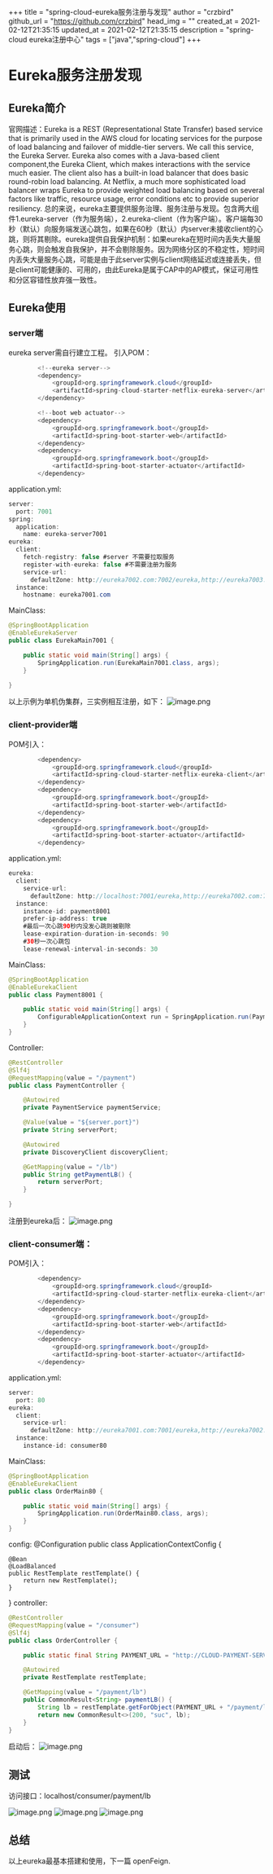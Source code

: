 +++
title = "spring-cloud-eureka服务注册与发现"
author = "crzbird"
github_url = "https://github.com/crzbird"
head_img = ""
created_at = 2021-02-12T21:35:15
updated_at = 2021-02-12T21:35:15
description = "spring-cloud eureka注册中心"
tags = ["java","spring-cloud"]
+++
# Eureka服务注册发现
## Eureka简介
官网描述：Eureka is a REST (Representational State Transfer) based service that is primarily used in the AWS cloud for locating services for the purpose of load balancing and failover of middle-tier servers. We call this service, the Eureka Server. Eureka also comes with a Java-based client component,the Eureka Client, which makes interactions with the service much easier. The client also has a built-in load balancer that does basic round-robin load balancing. At Netflix, a much more sophisticated load balancer wraps Eureka to provide weighted load balancing based on several factors like traffic, resource usage, error conditions etc to provide superior resiliency.
总的来说，eureka主要提供服务治理、服务注册与发现。包含两大组件1.eureka-server（作为服务端），2.eureka-client（作为客户端）。客户端每30秒（默认）向服务端发送心跳包，如果在60秒（默认）内server未接收client的心跳，则将其剔除。eureka提供自我保护机制：如果eureka在短时间内丢失大量服务心跳，则会触发自我保护，并不会剔除服务。因为网络分区的不稳定性，短时间内丢失大量服务心跳，可能是由于此server实例与client网络延迟或连接丢失，但是client可能健康的、可用的，由此Eureka是属于CAP中的AP模式，保证可用性和分区容错性放弃强一致性。
## Eureka使用
### server端
eureka server需自行建立工程。
引入POM：
```java
        <!--eureka server-->
        <dependency>
            <groupId>org.springframework.cloud</groupId>
            <artifactId>spring-cloud-starter-netflix-eureka-server</artifactId>
        </dependency>

        <!--boot web actuator-->
        <dependency>
            <groupId>org.springframework.boot</groupId>
            <artifactId>spring-boot-starter-web</artifactId>
        </dependency>
        <dependency>
            <groupId>org.springframework.boot</groupId>
            <artifactId>spring-boot-starter-actuator</artifactId>
        </dependency>
```
application.yml:
```java
server:
  port: 7001
spring:
  application:
    name: eureka-server7001
eureka:
  client:
    fetch-registry: false #server 不需要拉取服务
    register-with-eureka: false #不需要注册为服务
    service-url:
      defaultZone: http://eureka7002.com:7002/eureka,http://eureka7003.com:7003/eureka
  instance:
    hostname: eureka7001.com
```
MainClass:
```java
@SpringBootApplication
@EnableEurekaServer
public class EurekaMain7001 {

    public static void main(String[] args) {
        SpringApplication.run(EurekaMain7001.class, args);
    }

}
```
以上示例为单机伪集群，三实例相互注册，如下：
![image.png](https://image.bytetrick.com/2020/10/image-89e50e7943a44f8993702c7edabc6d54.png)
### client-provider端
POM引入：
```java
        <dependency>
            <groupId>org.springframework.cloud</groupId>
            <artifactId>spring-cloud-starter-netflix-eureka-client</artifactId>
        </dependency>
        <dependency>
            <groupId>org.springframework.boot</groupId>
            <artifactId>spring-boot-starter-web</artifactId>
        </dependency>
        <dependency>
            <groupId>org.springframework.boot</groupId>
            <artifactId>spring-boot-starter-actuator</artifactId>
        </dependency>
```
application.yml:
```java
eureka:
  client:
    service-url:
      defaultZone: http://localhost:7001/eureka,http://eureka7002.com:7002/eureka,http://eureka7003.com:7003/eureka
  instance:
    instance-id: payment8001
    prefer-ip-address: true
    #最后一次心跳90秒内没发心跳则被剔除
    lease-expiration-duration-in-seconds: 90
    #30秒一次心跳包
    lease-renewal-interval-in-seconds: 30
```

MainClass:
```java
@SpringBootApplication
@EnableEurekaClient
public class Payment8001 {

    public static void main(String[] args) {
        ConfigurableApplicationContext run = SpringApplication.run(Payment8001.class, args);
    }
}
```
Controller:
```java
@RestController
@Slf4j
@RequestMapping(value = "/payment")
public class PaymentController {

    @Autowired
    private PaymentService paymentService;

    @Value(value = "${server.port}")
    private String serverPort;

    @Autowired
    private DiscoveryClient discoveryClient;

    @GetMapping(value = "/lb")
    public String getPaymentLB() {
        return serverPort;
    }

}
```
注册到eureka后：
![image.png](https://image.bytetrick.com/2020/10/image-697a45ad8ec542959bec7f13ba7be45e.png)
### client-consumer端：
POM引入：
```java
        <dependency>
            <groupId>org.springframework.cloud</groupId>
            <artifactId>spring-cloud-starter-netflix-eureka-client</artifactId>
        </dependency>
        <dependency>
            <groupId>org.springframework.boot</groupId>
            <artifactId>spring-boot-starter-web</artifactId>
        </dependency>
        <dependency>
            <groupId>org.springframework.boot</groupId>
            <artifactId>spring-boot-starter-actuator</artifactId>
        </dependency>
```
application.yml:
```java
server:
  port: 80
eureka:
  client:
    service-url:
      defaultZone: http://eureka7001.com:7001/eureka,http://eureka7002.com:7002/eureka,http://eureka7003.com:7003/eureka
  instance:
    instance-id: consumer80
```
MainClass:

```java
@SpringBootApplication
@EnableEurekaClient
public class OrderMain80 {

    public static void main(String[] args) {
        SpringApplication.run(OrderMain80.class, args);
    }
}
```
config:
@Configuration
public class ApplicationContextConfig {

    @Bean
    @LoadBalanced
    public RestTemplate restTemplate() {
        return new RestTemplate();
    }

}
controller:
```java
@RestController
@RequestMapping(value = "/consumer")
@Slf4j
public class OrderController {

    public static final String PAYMENT_URL = "http://CLOUD-PAYMENT-SERVICE/";

    @Autowired
    private RestTemplate restTemplate;

    @GetMapping(value = "/payment/lb")
    public CommonResult<String> paymentLB() {
        String lb = restTemplate.getForObject(PAYMENT_URL + "/payment/lb", String.class);
        return new CommonResult<>(200, "suc", lb);
    }
}
```
启动后：
![image.png](https://image.bytetrick.com/2020/10/image-91bc8c7701b64c8c876bb5e087ac959e.png)
## 测试
访问接口：localhost/consumer/payment/lb

![image.png](https://image.bytetrick.com/2020/10/image-e6efb99cc7dd4240b76d90c948a65e0b.png)
![image.png](https://image.bytetrick.com/2020/10/image-a0a868fdd1b3472fbee1f94a038a5317.png)
![image.png](https://image.bytetrick.com/2020/10/image-93fe704a7a8a48349bade0af72c2a60e.png)
## 总结
以上eureka最基本搭建和使用，下一篇 openFeign.
